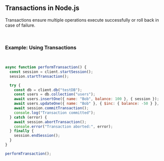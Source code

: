 ## Transactions in Node.js

Transactions ensure multiple operations execute successfully or roll back in case of failure.

&nbsp;
### Example: Using Transactions
&nbsp;

```js
async function performTransaction() {
  const session = client.startSession();
  session.startTransaction();

  try {
    const db = client.db("testDB");
    const users = db.collection("users");
    await users.insertOne({ name: "Bob", balance: 100 }, { session });
    await users.updateOne({ name: "Bob" }, { $inc: { balance: -50 } }, { session });
    await session.commitTransaction();
    console.log("Transaction committed");
  } catch (error) {
    await session.abortTransaction();
    console.error("Transaction aborted:", error);
  } finally {
    session.endSession();
  }
}

performTransaction();
```
